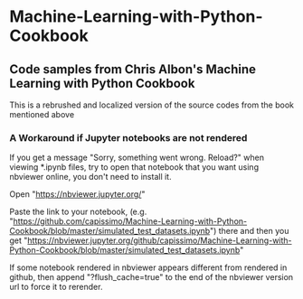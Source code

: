 # Machine-Learning-with-Python-Cookbook

## Code samples from Chris Albon's Machine Learning with Python Cookbook

This is a rebrushed and localized version of the source codes from the book mentioned above

### A Workaround if Jupyter notebooks are not rendered

If you get a message "Sorry, something went wrong. Reload?" when viewing *.ipynb files,
try to open that notebook that you want using nbviewer online, you don't need to install it.

Open "https://nbviewer.jupyter.org/"

Paste the link to your notebook, 
(e.g. "https://github.com/capissimo/Machine-Learning-with-Python-Cookbook/blob/master/simulated_test_datasets.ipynb") there 
and then you get 
"https://nbviewer.jupyter.org/github/capissimo/Machine-Learning-with-Python-Cookbook/blob/master/simulated_test_datasets.ipynb"

If some notebook rendered in nbviewer appears different from rendered in github, then append "?flush_cache=true" to the end of the nbviewer version url to force it to rerender.
